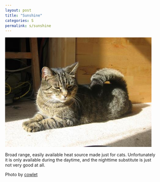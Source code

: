```yaml
---
layout: post
title: "Sunshine"
categories: S
permalink: s/sunshine
---
```


<img src="/images/s/sunshine.jpg">

Broad range, easily available heat source made just for cats. Unfortunately it is only available during the daytime, and the nighttime substitute is just not very good at all.

Photo by <a href="http://www.flickr.com/photos/cowlet/250405210/">cowlet</a>